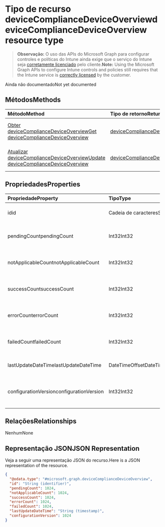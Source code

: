 # <a name="devicecompliancedeviceoverview-resource-type"></a><span data-ttu-id="dff79-101">Tipo de recurso deviceComplianceDeviceOverview</span><span class="sxs-lookup"><span data-stu-id="dff79-101">deviceComplianceDeviceOverview resource type</span></span>

> <span data-ttu-id="dff79-102">**Observação:** O uso das APIs do Microsoft Graph para configurar controles e políticas do Intune ainda exige que o serviço do Intune seja [corretamente licenciado](https://go.microsoft.com/fwlink/?linkid=839381) pelo cliente.</span><span class="sxs-lookup"><span data-stu-id="dff79-102">**Note:** Using the Microsoft Graph APIs to configure Intune controls and policies still requires that the Intune service is [correctly licensed](https://go.microsoft.com/fwlink/?linkid=839381) by the customer.</span></span>

<span data-ttu-id="dff79-103">Ainda não documentado</span><span class="sxs-lookup"><span data-stu-id="dff79-103">Not yet documented</span></span>
## <a name="methods"></a><span data-ttu-id="dff79-104">Métodos</span><span class="sxs-lookup"><span data-stu-id="dff79-104">Methods</span></span>
|<span data-ttu-id="dff79-105">Método</span><span class="sxs-lookup"><span data-stu-id="dff79-105">Method</span></span>|<span data-ttu-id="dff79-106">Tipo de retorno</span><span class="sxs-lookup"><span data-stu-id="dff79-106">Return Type</span></span>|<span data-ttu-id="dff79-107">Descrição</span><span class="sxs-lookup"><span data-stu-id="dff79-107">Description</span></span>|
|:---|:---|:---|
|[<span data-ttu-id="dff79-108">Obter deviceComplianceDeviceOverview</span><span class="sxs-lookup"><span data-stu-id="dff79-108">Get deviceComplianceDeviceOverview</span></span>](../api/intune_deviceconfig_devicecompliancedeviceoverview_get.md)|[<span data-ttu-id="dff79-109">deviceComplianceDeviceOverview</span><span class="sxs-lookup"><span data-stu-id="dff79-109">deviceComplianceDeviceOverview</span></span>](../resources/intune_deviceconfig_devicecompliancedeviceoverview.md)|<span data-ttu-id="dff79-110">Ler propriedades e relações de objetos de [deviceComplianceDeviceOverview](../resources/intune_deviceconfig_devicecompliancedeviceoverview.md).</span><span class="sxs-lookup"><span data-stu-id="dff79-110">Read properties and relationships of the [deviceComplianceDeviceOverview](../resources/intune_deviceconfig_devicecompliancedeviceoverview.md) object.</span></span>|
|[<span data-ttu-id="dff79-111">Atualizar deviceComplianceDeviceOverview</span><span class="sxs-lookup"><span data-stu-id="dff79-111">Update deviceComplianceDeviceOverview</span></span>](../api/intune_deviceconfig_devicecompliancedeviceoverview_update.md)|[<span data-ttu-id="dff79-112">deviceComplianceDeviceOverview</span><span class="sxs-lookup"><span data-stu-id="dff79-112">deviceComplianceDeviceOverview</span></span>](../resources/intune_deviceconfig_devicecompliancedeviceoverview.md)|<span data-ttu-id="dff79-113">Atualizar as propriedades de um objeto de [deviceComplianceDeviceOverview](../resources/intune_deviceconfig_devicecompliancedeviceoverview.md).</span><span class="sxs-lookup"><span data-stu-id="dff79-113">Update the properties of a [deviceComplianceDeviceOverview](../resources/intune_deviceconfig_devicecompliancedeviceoverview.md) object.</span></span>|

## <a name="properties"></a><span data-ttu-id="dff79-114">Propriedades</span><span class="sxs-lookup"><span data-stu-id="dff79-114">Properties</span></span>
|<span data-ttu-id="dff79-115">Propriedade</span><span class="sxs-lookup"><span data-stu-id="dff79-115">Property</span></span>|<span data-ttu-id="dff79-116">Tipo</span><span class="sxs-lookup"><span data-stu-id="dff79-116">Type</span></span>|<span data-ttu-id="dff79-117">Descrição</span><span class="sxs-lookup"><span data-stu-id="dff79-117">Description</span></span>|
|:---|:---|:---|
|<span data-ttu-id="dff79-118">id</span><span class="sxs-lookup"><span data-stu-id="dff79-118">id</span></span>|<span data-ttu-id="dff79-119">Cadeia de caracteres</span><span class="sxs-lookup"><span data-stu-id="dff79-119">String</span></span>|<span data-ttu-id="dff79-120">Chave da entidade.</span><span class="sxs-lookup"><span data-stu-id="dff79-120">Key of the entity.</span></span>|
|<span data-ttu-id="dff79-121">pendingCount</span><span class="sxs-lookup"><span data-stu-id="dff79-121">pendingCount</span></span>|<span data-ttu-id="dff79-122">Int32</span><span class="sxs-lookup"><span data-stu-id="dff79-122">Int32</span></span>|<span data-ttu-id="dff79-123">Número de dispositivos pendentes</span><span class="sxs-lookup"><span data-stu-id="dff79-123">Number of pending devices</span></span>|
|<span data-ttu-id="dff79-124">notApplicableCount</span><span class="sxs-lookup"><span data-stu-id="dff79-124">notApplicableCount</span></span>|<span data-ttu-id="dff79-125">Int32</span><span class="sxs-lookup"><span data-stu-id="dff79-125">Int32</span></span>|<span data-ttu-id="dff79-126">Número de dispositivos não aplicáveis</span><span class="sxs-lookup"><span data-stu-id="dff79-126">Number of not applicable devices</span></span>|
|<span data-ttu-id="dff79-127">successCount</span><span class="sxs-lookup"><span data-stu-id="dff79-127">successCount</span></span>|<span data-ttu-id="dff79-128">Int32</span><span class="sxs-lookup"><span data-stu-id="dff79-128">Int32</span></span>|<span data-ttu-id="dff79-129">Número de dispositivos com êxito</span><span class="sxs-lookup"><span data-stu-id="dff79-129">Number of succeeded devices</span></span>|
|<span data-ttu-id="dff79-130">errorCount</span><span class="sxs-lookup"><span data-stu-id="dff79-130">errorCount</span></span>|<span data-ttu-id="dff79-131">Int32</span><span class="sxs-lookup"><span data-stu-id="dff79-131">Int32</span></span>|<span data-ttu-id="dff79-132">Número de dispositivos com erro</span><span class="sxs-lookup"><span data-stu-id="dff79-132">Number of error devices</span></span>|
|<span data-ttu-id="dff79-133">failedCount</span><span class="sxs-lookup"><span data-stu-id="dff79-133">failedCount</span></span>|<span data-ttu-id="dff79-134">Int32</span><span class="sxs-lookup"><span data-stu-id="dff79-134">Int32</span></span>|<span data-ttu-id="dff79-135">Número de dispositivos com falha</span><span class="sxs-lookup"><span data-stu-id="dff79-135">Number of failed devices</span></span>|
|<span data-ttu-id="dff79-136">lastUpdateDateTime</span><span class="sxs-lookup"><span data-stu-id="dff79-136">lastUpdateDateTime</span></span>|<span data-ttu-id="dff79-137">DateTimeOffset</span><span class="sxs-lookup"><span data-stu-id="dff79-137">DateTimeOffset</span></span>|<span data-ttu-id="dff79-138">Hora da última atualização</span><span class="sxs-lookup"><span data-stu-id="dff79-138">Last update time</span></span>|
|<span data-ttu-id="dff79-139">configurationVersion</span><span class="sxs-lookup"><span data-stu-id="dff79-139">configurationVersion</span></span>|<span data-ttu-id="dff79-140">Int32</span><span class="sxs-lookup"><span data-stu-id="dff79-140">Int32</span></span>|<span data-ttu-id="dff79-141">Versão da política para essa visão geral</span><span class="sxs-lookup"><span data-stu-id="dff79-141">Version of the policy for that overview</span></span>|

## <a name="relationships"></a><span data-ttu-id="dff79-142">Relações</span><span class="sxs-lookup"><span data-stu-id="dff79-142">Relationships</span></span>
<span data-ttu-id="dff79-143">Nenhum</span><span class="sxs-lookup"><span data-stu-id="dff79-143">None</span></span>
## <a name="json-representation"></a><span data-ttu-id="dff79-144">Representação JSON</span><span class="sxs-lookup"><span data-stu-id="dff79-144">JSON Representation</span></span>
<span data-ttu-id="dff79-145">Veja a seguir uma representação JSON do recurso.</span><span class="sxs-lookup"><span data-stu-id="dff79-145">Here is a JSON representation of the resource.</span></span>
<!--{
  "blockType": "resource",
  "keyProperty": "id",
  "baseType": "microsoft.graph.entity",
  "@odata.type": "microsoft.graph.deviceComplianceDeviceOverview"
}-->
``` json
{
  "@odata.type": "#microsoft.graph.deviceComplianceDeviceOverview",
  "id": "String (identifier)",
  "pendingCount": 1024,
  "notApplicableCount": 1024,
  "successCount": 1024,
  "errorCount": 1024,
  "failedCount": 1024,
  "lastUpdateDateTime": "String (timestamp)",
  "configurationVersion": 1024
}
```



